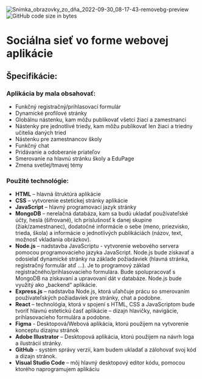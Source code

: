 ![Snímka_obrazovky_zo_dňa_2022-09-30_08-17-43-removebg-preview](https://user-images.githubusercontent.com/112657175/193205177-96602337-a3a9-41da-ae31-1eaf2e87ec17.png)
![GitHub code size in bytes](https://img.shields.io/github/languages/code-size/SamuelMericko/PolyPeer?label=Ve%C4%BEkos%C5%A5%20k%C3%B3du&logo=JavaScript&style=flat-square)
# Sociálna sieť vo forme webovej aplikácie
## Špecifikácie:
### Aplikácia by mala obsahovať:

 - Funkčný registračný/prihlasovací formulár
 - Dynamické profilové stránky
 - Globálnu nástenku, kam môžu publikovať všetci žiaci a zamestnanci
 - Nástenky pre jednotlivé triedy, kam môžu publikovať len žiaci a
   triedny učitelia daných tried
 - Nástenku pre zamestnancov školy 
 - Funkčný chat
 - Pridávanie a odoberanie priateľov
 - Smerovanie na hlavnú stránku školy a EduPage
 - Zmena svetlej/tmavej témy

### Použité technológie:

 - **HTML** – hlavná štruktúra aplikácie
 - **CSS** – vytvorenie estetickej stránky aplikácie
 - **JavaScript** – hlavný programovací jazyk stránky
 - **MongoDB** – nerelačná databáza, kam sa budú ukladať používateľské účty, heslá (šifrované), ich príslušnosť k danej skupine
   (žiak/zamestnanec), dodatočné informácie o sebe (meno, priezvisko,
   trieda, škola) a informácie o jednotlivých publikáciách (názov, text,
   možnosť vkladania obrázkov).
 - **Node.js** – nadstavba JavaScriptu - vytvorenie webového servera pomocou programovacieho jazyka JavaScript. Node.js bude získavať a
   odosielať dynamické stránky na základe požiadaviek (hlavná stránka,
   registračný formulár atď ...). Je to programový základ
   registračného/prihlasovacieho formulára. Bude spolupracovať s MongoDB
   na získavaní a upravovaní dát v databáze. Node.js bude využitý ako
   „backend“ aplikácie.
 - **Express.js** – nadstavba Node.js, ktorá uľahčuje prácu so smerovaním používateľských požiadaviek pre stránky, chat a podobne.
 - **React** – technológia, ktorá v spojení s HTML, CSS a JavaScriptom bude tvoriť hlavnú estetickú časť aplikácie – dizajn hlavičky,
   navigácie, prihlasovacieho formulára a podobne.
 - **Figma** - Desktopová/Webová aplikácia, ktorú použijem na vytvorenie konceptu dizajnu stránok
 - **Adobe Illustrator** – Desktopová aplikácia, ktorú použijem na návrh loga a ilustrácií stránky.
 - **GitHub** - systém správy verzií, kam budem ukladať a zálohovať svoj kód a dizajn stránok.
 - **Visual Studio Code** – môj hlavný desktopový editor kódu, pomocou ktorého naprogramujem aplikáciu
